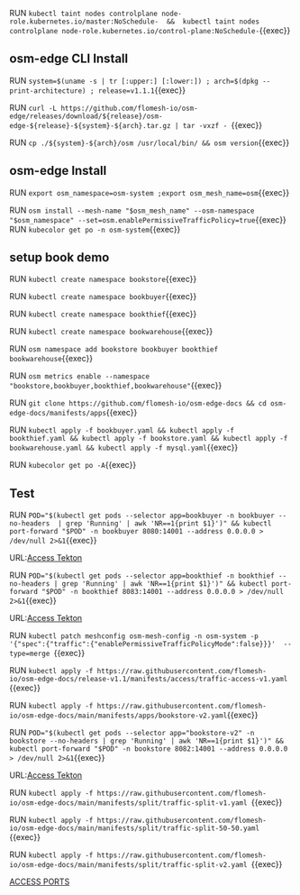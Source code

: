 RUN `kubectl taint nodes controlplane node-role.kubernetes.io/master:NoSchedule-  &&  kubectl taint nodes controlplane node-role.kubernetes.io/control-plane:NoSchedule-`{{exec}}   

## osm-edge CLI Install  

RUN `system=$(uname -s | tr [:upper:] [:lower:]) ; arch=$(dpkg --print-architecture) ; release=v1.1.1`{{exec}}   

RUN `curl -L https://github.com/flomesh-io/osm-edge/releases/download/${release}/osm-edge-${release}-${system}-${arch}.tar.gz | tar -vxzf -
`{{exec}} 

RUN `cp ./${system}-${arch}/osm /usr/local/bin/ && osm version`{{exec}} 


## osm-edge Install   

RUN `export osm_namespace=osm-system ;export osm_mesh_name=osm`{{exec}}   

RUN `osm install --mesh-name "$osm_mesh_name" --osm-namespace "$osm_namespace" --set=osm.enablePermissiveTrafficPolicy=true`{{exec}}   
RUN `kubecolor get po -n osm-system`{{exec}}  

## setup book demo 

RUN `kubectl create namespace bookstore`{{exec}} 

RUN `kubectl create namespace bookbuyer`{{exec}} 

RUN `kubectl create namespace bookthief`{{exec}}   

RUN `kubectl create namespace bookwarehouse`{{exec}}    

RUN `osm namespace add bookstore bookbuyer bookthief bookwarehouse`{{exec}}  

RUN `osm metrics enable --namespace "bookstore,bookbuyer,bookthief,bookwarehouse"`{{exec}} 

RUN `git clone https://github.com/flomesh-io/osm-edge-docs && cd osm-edge-docs/manifests/apps`{{exec}} 

RUN `kubectl apply -f bookbuyer.yaml && kubectl apply -f bookthief.yaml && kubectl apply -f bookstore.yaml && kubectl apply -f bookwarehouse.yaml && kubectl apply -f mysql.yaml`{{exec}} 

RUN `kubecolor get po -A`{{exec}} 


## Test   
RUN `POD="$(kubectl get pods --selector app=bookbuyer -n bookbuyer --no-headers  | grep 'Running' | awk 'NR==1{print $1}')" && kubectl port-forward "$POD" -n bookbuyer 8080:14001 --address 0.0.0.0 > /dev/null 2>&1`{{exec}}   

URL:[Access Tekton]({{TRAFFIC_HOST1_8080}}) 


RUN `POD="$(kubectl get pods --selector app=bookthief -n bookthief --no-headers | grep 'Running' | awk 'NR==1{print $1}')" && kubectl port-forward "$POD" -n bookthief 8083:14001 --address 0.0.0.0 > /dev/null 2>&1`{{exec}}     

URL:[Access Tekton]({{TRAFFIC_HOST1_8083}})    

RUN `kubectl patch meshconfig osm-mesh-config -n osm-system -p '{"spec":{"traffic":{"enablePermissiveTrafficPolicyMode":false}}}'  --type=merge
`{{exec}}    

RUN `kubectl apply -f https://raw.githubusercontent.com/flomesh-io/osm-edge-docs/release-v1.1/manifests/access/traffic-access-v1.yaml
`{{exec}}    


RUN `kubectl apply -f https://raw.githubusercontent.com/flomesh-io/osm-edge-docs/main/manifests/apps/bookstore-v2.yaml`{{exec}}   

RUN `POD="$(kubectl get pods --selector app="bookstore-v2" -n bookstore --no-headers | grep 'Running' | awk 'NR==1{print $1}')" && kubectl port-forward "$POD" -n bookstore 8082:14001 --address 0.0.0.0 > /dev/null 2>&1`{{exec}}     

URL:[Access Tekton]({{TRAFFIC_HOST1_8082}})    


RUN `kubectl apply -f https://raw.githubusercontent.com/flomesh-io/osm-edge-docs/main/manifests/split/traffic-split-v1.yaml
`{{exec}}    

RUN `kubectl apply -f https://raw.githubusercontent.com/flomesh-io/osm-edge-docs/main/manifests/split/traffic-split-50-50.yaml
`{{exec}}       

RUN `kubectl apply -f https://raw.githubusercontent.com/flomesh-io/osm-edge-docs/main/manifests/split/traffic-split-v2.yaml
`{{exec}}    




[ACCESS PORTS]({{TRAFFIC_SELECTOR}})
